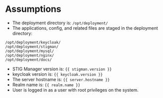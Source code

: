 #  Assumptions

- The deployment directory is: `/opt/deployment/`
- The applications, config, and related files are staged in the deployment directory:
```{.console .no-copy}
/opt/deployment/keycloak/
/opt/deployment/stigman/
/opt/deployment/mysql/
/opt/deployment/nginx/
/opt/deployment/docs/
```
-  STIG Manager version is: `{{ stigman.version }}`
-  keycloak version is: `{{ keycloak.version }}`
-  The server hostname is: `{{ server.hostname }}`
-  Realm name is: `{{ realm.name }}`
-  User is logged in as a user with root privileges on the system.

